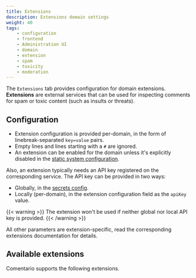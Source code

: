 ```yaml
---
title: Extensions
description: Extensions domain settings
weight: 40
tags:
    - configuration
    - frontend
    - Administration UI
    - domain
    - extension
    - spam
    - toxicity
    - moderation
---
```


The `Extensions` tab provides configuration for domain extensions. **Extensions** are external services that can be used for inspecting comments for spam or toxic content (such as insults or threats).

<!--more-->

## Configuration

* Extension configuration is provided per-domain, in the form of linebreak-separated `key=value` pairs.
* Empty lines and lines starting with a `#` are ignored.
* An extension can be enabled for the domain unless it's explicitly disabled in the [static system configuration](/configuration/backend/secrets).

Also, an extension typically needs an API key registered on the corresponding service. The API key can be provided in two ways:

* Globally, in the [secrets config](/configuration/backend/secrets).
* Locally (per-domain), in the extension configuration field as the `apiKey` value.

{{< warning >}}
The extension won't be used if neither global nor local API key is provided.
{{< /warning >}}

All other parameters are extension-specific, read the corresponding extensions documentation for details.

## Available extensions

Comentario supports the following extensions.
